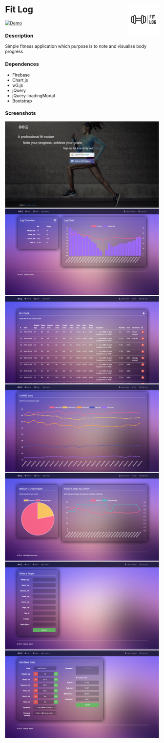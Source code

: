 Fit Log <a href="https://fitlog-app.firebaseapp.com"><img src="docs/logos/logo_black.svg" title="FitLog Logo" align="right" height="100" /></a>
======

[![Demo](https://img.shields.io/badge/Demo-Online-green.svg?style=for-the-badge)](https://fitlog-app.firebaseapp.com//)

### Description
Simple fitness application which purpose is to note and visualise body progress

### Dependences
* Firebase
* Chart.js
* w3.js
* jQuery
* jQuery-loadingModal
* Bootstrap

### Screenshots
![FitLog](docs/screenshots/fitlog-01.png "Sign in page")
![FitLog](docs/screenshots/fitlog-02.png "Home page")
![FitLog](docs/screenshots/fitlog-03.png "Data page, table with all records")
![FitLog](docs/screenshots/fitlog-04.png "Graphical represent of your progress")
![FitLog](docs/screenshots/fitlog-05.png "Weight overview, fats and activity")
![FitLog](docs/screenshots/fitlog-06.png "Write your target")
![FitLog](docs/screenshots/fitlog-07.png "Add new record")
